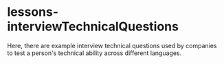 # lessons-interviewTechnicalQuestions
Here, there are example interview technical questions used by companies to test a person's technical ability across different languages.